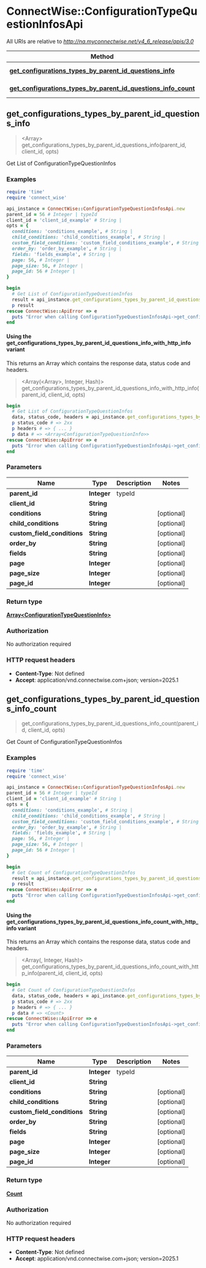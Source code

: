 # ConnectWise::ConfigurationTypeQuestionInfosApi

All URIs are relative to *http://na.myconnectwise.net/v4_6_release/apis/3.0*

| Method | HTTP request | Description |
| ------ | ------------ | ----------- |
| [**get_configurations_types_by_parent_id_questions_info**](ConfigurationTypeQuestionInfosApi.md#get_configurations_types_by_parent_id_questions_info) | **GET** /configurations/types/{parentId}/questions/info | Get List of ConfigurationTypeQuestionInfos |
| [**get_configurations_types_by_parent_id_questions_info_count**](ConfigurationTypeQuestionInfosApi.md#get_configurations_types_by_parent_id_questions_info_count) | **GET** /configurations/types/{parentId}/questions/info/count | Get Count of ConfigurationTypeQuestionInfos |


## get_configurations_types_by_parent_id_questions_info

> <Array<ConfigurationTypeQuestionInfo>> get_configurations_types_by_parent_id_questions_info(parent_id, client_id, opts)

Get List of ConfigurationTypeQuestionInfos

### Examples

```ruby
require 'time'
require 'connect_wise'

api_instance = ConnectWise::ConfigurationTypeQuestionInfosApi.new
parent_id = 56 # Integer | typeId
client_id = 'client_id_example' # String | 
opts = {
  conditions: 'conditions_example', # String | 
  child_conditions: 'child_conditions_example', # String | 
  custom_field_conditions: 'custom_field_conditions_example', # String | 
  order_by: 'order_by_example', # String | 
  fields: 'fields_example', # String | 
  page: 56, # Integer | 
  page_size: 56, # Integer | 
  page_id: 56 # Integer | 
}

begin
  # Get List of ConfigurationTypeQuestionInfos
  result = api_instance.get_configurations_types_by_parent_id_questions_info(parent_id, client_id, opts)
  p result
rescue ConnectWise::ApiError => e
  puts "Error when calling ConfigurationTypeQuestionInfosApi->get_configurations_types_by_parent_id_questions_info: #{e}"
end
```

#### Using the get_configurations_types_by_parent_id_questions_info_with_http_info variant

This returns an Array which contains the response data, status code and headers.

> <Array(<Array<ConfigurationTypeQuestionInfo>>, Integer, Hash)> get_configurations_types_by_parent_id_questions_info_with_http_info(parent_id, client_id, opts)

```ruby
begin
  # Get List of ConfigurationTypeQuestionInfos
  data, status_code, headers = api_instance.get_configurations_types_by_parent_id_questions_info_with_http_info(parent_id, client_id, opts)
  p status_code # => 2xx
  p headers # => { ... }
  p data # => <Array<ConfigurationTypeQuestionInfo>>
rescue ConnectWise::ApiError => e
  puts "Error when calling ConfigurationTypeQuestionInfosApi->get_configurations_types_by_parent_id_questions_info_with_http_info: #{e}"
end
```

### Parameters

| Name | Type | Description | Notes |
| ---- | ---- | ----------- | ----- |
| **parent_id** | **Integer** | typeId |  |
| **client_id** | **String** |  |  |
| **conditions** | **String** |  | [optional] |
| **child_conditions** | **String** |  | [optional] |
| **custom_field_conditions** | **String** |  | [optional] |
| **order_by** | **String** |  | [optional] |
| **fields** | **String** |  | [optional] |
| **page** | **Integer** |  | [optional] |
| **page_size** | **Integer** |  | [optional] |
| **page_id** | **Integer** |  | [optional] |

### Return type

[**Array&lt;ConfigurationTypeQuestionInfo&gt;**](ConfigurationTypeQuestionInfo.md)

### Authorization

No authorization required

### HTTP request headers

- **Content-Type**: Not defined
- **Accept**: application/vnd.connectwise.com+json; version=2025.1


## get_configurations_types_by_parent_id_questions_info_count

> <Count> get_configurations_types_by_parent_id_questions_info_count(parent_id, client_id, opts)

Get Count of ConfigurationTypeQuestionInfos

### Examples

```ruby
require 'time'
require 'connect_wise'

api_instance = ConnectWise::ConfigurationTypeQuestionInfosApi.new
parent_id = 56 # Integer | typeId
client_id = 'client_id_example' # String | 
opts = {
  conditions: 'conditions_example', # String | 
  child_conditions: 'child_conditions_example', # String | 
  custom_field_conditions: 'custom_field_conditions_example', # String | 
  order_by: 'order_by_example', # String | 
  fields: 'fields_example', # String | 
  page: 56, # Integer | 
  page_size: 56, # Integer | 
  page_id: 56 # Integer | 
}

begin
  # Get Count of ConfigurationTypeQuestionInfos
  result = api_instance.get_configurations_types_by_parent_id_questions_info_count(parent_id, client_id, opts)
  p result
rescue ConnectWise::ApiError => e
  puts "Error when calling ConfigurationTypeQuestionInfosApi->get_configurations_types_by_parent_id_questions_info_count: #{e}"
end
```

#### Using the get_configurations_types_by_parent_id_questions_info_count_with_http_info variant

This returns an Array which contains the response data, status code and headers.

> <Array(<Count>, Integer, Hash)> get_configurations_types_by_parent_id_questions_info_count_with_http_info(parent_id, client_id, opts)

```ruby
begin
  # Get Count of ConfigurationTypeQuestionInfos
  data, status_code, headers = api_instance.get_configurations_types_by_parent_id_questions_info_count_with_http_info(parent_id, client_id, opts)
  p status_code # => 2xx
  p headers # => { ... }
  p data # => <Count>
rescue ConnectWise::ApiError => e
  puts "Error when calling ConfigurationTypeQuestionInfosApi->get_configurations_types_by_parent_id_questions_info_count_with_http_info: #{e}"
end
```

### Parameters

| Name | Type | Description | Notes |
| ---- | ---- | ----------- | ----- |
| **parent_id** | **Integer** | typeId |  |
| **client_id** | **String** |  |  |
| **conditions** | **String** |  | [optional] |
| **child_conditions** | **String** |  | [optional] |
| **custom_field_conditions** | **String** |  | [optional] |
| **order_by** | **String** |  | [optional] |
| **fields** | **String** |  | [optional] |
| **page** | **Integer** |  | [optional] |
| **page_size** | **Integer** |  | [optional] |
| **page_id** | **Integer** |  | [optional] |

### Return type

[**Count**](Count.md)

### Authorization

No authorization required

### HTTP request headers

- **Content-Type**: Not defined
- **Accept**: application/vnd.connectwise.com+json; version=2025.1

